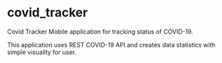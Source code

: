 # covid_tracker
Covid Tracker Mobile application for tracking status of COVID-19.

This application uses REST COVID-19 API and creates data statistics with simple visuality for user.
